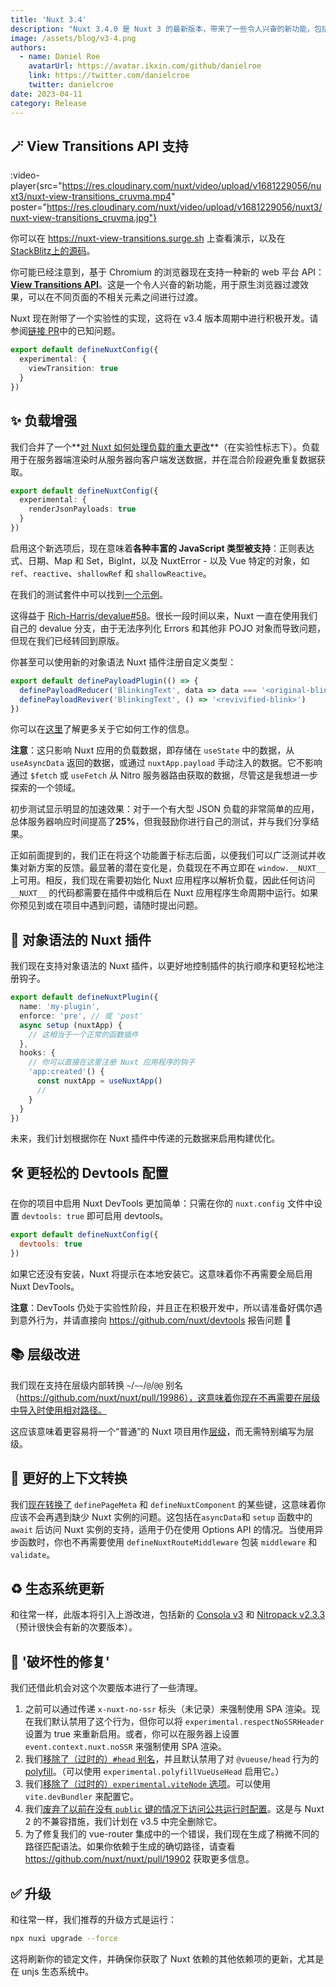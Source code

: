 ```yaml
---
title: 'Nuxt 3.4'
description: "Nuxt 3.4.0 是 Nuxt 3 的最新版本，带来了一些令人兴奋的新功能，包括支持 View Transitions API，从服务器传输丰富的 JavaScript 负载到客户端等等。"
image: /assets/blog/v3-4.png
authors:
  - name: Daniel Roe
    avatarUrl: https://avatar.ikxin.com/github/danielroe
    link: https://twitter.com/danielcroe
    twitter: danielcroe
date: 2023-04-11
category: Release
---
```


## 🪄 View Transitions API 支持

:video-player{src="https://res.cloudinary.com/nuxt/video/upload/v1681229056/nuxt3/nuxt-view-transitions_cruvma.mp4" poster="https://res.cloudinary.com/nuxt/video/upload/v1681229056/nuxt3/nuxt-view-transitions_cruvma.jpg"}

你可以在 https://nuxt-view-transitions.surge.sh 上查看演示，以及在[StackBlitz上的源码](https://stackblitz.com/edit/nuxt-view-transitions)。

你可能已经注意到，基于 Chromium 的浏览器现在支持一种新的 web 平台 API：[**View Transitions API**](https://developer.chrome.com/docs/web-platform/view-transitions/)。这是一个令人兴奋的新功能，用于原生浏览器过渡效果，可以在不同页面的不相关元素之间进行过渡。

Nuxt 现在附带了一个实验性的实现，这将在 v3.4 版本周期中进行积极开发。请参阅[链接 PR](https://github.com/nuxt/nuxt/pull/20092)中的已知问题。

```ts
export default defineNuxtConfig({
  experimental: {
    viewTransition: true
  }
})
```

## ✨ 负载增强

我们合并了一个**[对 Nuxt 如何处理负载的重大更改](https://github.com/nuxt/nuxt/pull/19205)**（在实验性标志下）。负载用于在服务器端渲染时从服务器向客户端发送数据，并在混合阶段避免重复数据获取。

```ts [nuxt.config.ts]
export default defineNuxtConfig({
  experimental: {
    renderJsonPayloads: true
  }
})
```

启用这个新选项后，现在意味着**各种丰富的 JavaScript 类型被支持**：正则表达式、日期、Map 和 Set，BigInt，以及 NuxtError - 以及 Vue 特定的对象，如 `ref`、`reactive`、`shallowRef` 和 `shallowReactive`。

在我们的测试套件中可以找到[一个示例](https://github.com/nuxt/nuxt/blob/main/test/fixtures/basic/pages/json-payload.vue)。

这得益于 [Rich-Harris/devalue#58](https://github.com/Rich-Harris/devalue/pull/58)。很长一段时间以来，Nuxt 一直在使用我们自己的 devalue 分支，由于无法序列化 Errors 和其他非 POJO 对象而导致问题，但现在我们已经转回到原版。

你甚至可以使用新的对象语法 Nuxt 插件注册自定义类型：

```ts [plugins/custom-payload-type.ts]
export default definePayloadPlugin(() => {
  definePayloadReducer('BlinkingText', data => data === '<original-blink>' && '_')
  definePayloadReviver('BlinkingText', () => '<revivified-blink>')
})
```

你可以在[这里](https://github.com/rich-harris/devalue#custom-types)了解更多关于它如何工作的信息。

**注意**：这只影响 Nuxt 应用的负载数据，即存储在 `useState` 中的数据，从 `useAsyncData` 返回的数据，或通过 `nuxtApp.payload` 手动注入的数据。它不影响通过 `$fetch` 或 `useFetch` 从 Nitro 服务器路由获取的数据，尽管这是我想进一步探索的一个领域。

初步测试显示明显的加速效果：对于一个有大型 JSON 负载的非常简单的应用，总体服务器响应时间提高了**25%**，但我鼓励你进行自己的测试，并与我们分享结果。

正如前面提到的，我们正在将这个功能置于标志后面，以便我们可以广泛测试并收集对新方案的反馈。最显著的潜在变化是，负载现在不再立即在 `window.__NUXT__` 上可用。相反，我们现在需要初始化 Nuxt 应用程序以解析负载，因此任何访问 `__NUXT__` 的代码都需要在插件中或稍后在 Nuxt 应用程序生命周期中运行。如果你预见到或在项目中遇到问题，请随时提出问题。

## 🎁 对象语法的 Nuxt 插件

我们现在支持对象语法的 Nuxt 插件，以更好地控制插件的执行顺序和更轻松地注册钩子。

```ts [plugins/my-plugin.ts]
export default defineNuxtPlugin({
  name: 'my-plugin',
  enforce: 'pre', // 或 'post'
  async setup (nuxtApp) {
    // 这相当于一个正常的函数插件
  },
  hooks: {
    // 你可以直接在这里注册 Nuxt 应用程序的钩子
    'app:created'() {
      const nuxtApp = useNuxtApp()
      //
    }
  }
})
```

未来，我们计划根据你在 Nuxt 插件中传递的元数据来启用构建优化。

## 🛠️ 更轻松的 Devtools 配置

在你的项目中启用 Nuxt DevTools 更加简单：只需在你的 `nuxt.config` 文件中设置 `devtools: true` 即可启用 devtools。

```js [nuxt.config.ts]
export default defineNuxtConfig({
  devtools: true
})
```

如果它还没有安装，Nuxt 将提示在本地安装它。这意味着你不再需要全局启用 Nuxt DevTools。

**注意**：DevTools 仍处于实验性阶段，并且正在积极开发中，所以请准备好偶尔遇到意外行为，并请直接向 https://github.com/nuxt/devtools 报告问题 🙏

## 📚 层级改进

我们现在支持在层级内部转换 `~`/`~~`/`@`/`@@` 别名（https://github.com/nuxt/nuxt/pull/19986），这意味着你现在不再需要在层级中导入时使用相对路径。

这应该意味着更容易将一个“普通”的 Nuxt 项目用作[层级](https://nuxt.com/docs/getting-started/layers#layers)，而无需特别编写为层级。

## 🧸 更好的上下文转换

我们[现在转换了](https://github.com/nuxt/nuxt/pull/20182) `definePageMeta` 和 `defineNuxtComponent` 的某些键，这意味着你应该不会再遇到缺少 Nuxt 实例的问题。这包括在`asyncData`和 `setup` 函数中的 `await` 后访问 Nuxt 实例的支持，适用于仍在使用 Options API 的情况。当使用异步函数时，你也不再需要使用 `defineNuxtRouteMiddleware` 包装 `middleware` 和 `validate`。

## ♻️ 生态系统更新

和往常一样，此版本将引入上游改进，包括新的 [Consola v3](https://github.com/unjs/consola) 和 [Nitropack v2.3.3](https://github.com/unjs/nitro)（预计很快会有新的次要版本）。

## 🚨 '破坏性的修复'

我们还借此机会对这个次要版本进行了一些清理。

1. 之前可以通过传递 `x-nuxt-no-ssr` 标头（未记录）来强制使用 SPA 渲染。现在我们默认禁用了这个行为，但你可以将 `experimental.respectNoSSRHeader` 设置为 true 来重新启用。或者，你可以在服务器上设置 `event.context.nuxt.noSSR` 来强制使用 SPA 渲染。
2. 我们[移除了（过时的）`#head` 别名](https://github.com/nuxt/nuxt/pull/20111)，并且默认禁用了对 `@vueuse/head` 行为的 [polyfill](https://github.com/nuxt/nuxt/pull/20131)。（可以使用 `experimental.polyfillVueUseHead` 启用它。）
3. 我们[移除了（过时的）`experimental.viteNode` 选项](https://github.com/nuxt/nuxt/pull/20112)。可以使用 `vite.devBundler` 来配置它。
4. 我们[废弃了以前在没有 `public` 键的情况下访问公共运行时配置](https://github.com/nuxt/nuxt/pull/20082)。这是与 Nuxt 2 的不兼容措施，我们计划在 v3.5 中完全删除它。
5. 为了修复我们的 vue-router 集成中的一个错误，我们现在生成了稍微不同的路径匹配语法。如果你依赖于生成的确切路径，请查看 https://github.com/nuxt/nuxt/pull/19902 获取更多信息。

## ✅ 升级

和往常一样，我们推荐的升级方式是运行：

```sh
npx nuxi upgrade --force
```

这将刷新你的锁定文件，并确保你获取了 Nuxt 依赖的其他依赖项的更新，尤其是在 unjs 生态系统中。
